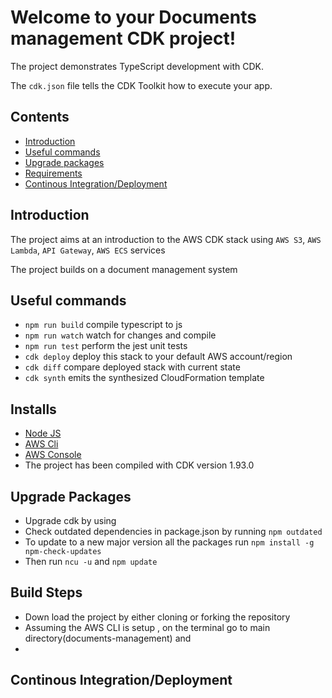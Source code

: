 # Welcome to your Documents management CDK project!

The project demonstrates TypeScript development with CDK.

The `cdk.json` file tells the CDK Toolkit how to execute your app.

## Contents

  - [Introduction](#introduction)
  - [Useful commands](#Useful-commands)
  - [Upgrade packages](#upgrade-packages)
  - [Requirements](#requirements)
  - [Continous Integration/Deployment](#continous-integration-deployment)

  

## Introduction
The project aims at an introduction to the AWS CDK stack using `AWS S3`, `AWS Lambda`, `API Gateway`, `AWS ECS` services

The project builds on a document management system

## Useful commands

 * `npm run build`   compile typescript to js
 * `npm run watch`   watch for changes and compile
 * `npm run test`    perform the jest unit tests
 * `cdk deploy`      deploy this stack to your default AWS account/region
 * `cdk diff`        compare deployed stack with current state
 * `cdk synth`       emits the synthesized CloudFormation template

 ## Installs
  - [Node JS](https://nodejs.org/en/download/)
  - [AWS Cli](https://docs.aws.amazon.com/cli/latest/userguide/cli-chap-configure.html)
  - [AWS Console](http://console.aws.com)
  - The project has been compiled with CDK version 1.93.0

## Upgrade Packages
  - Upgrade cdk by using 
  - Check outdated dependencies in package.json by running `npm outdated`
  - To update to a new major version all the packages run `npm install -g npm-check-updates`
  - Then run `ncu -u` and `npm update`
  
## Build Steps

 - Down load the project by either cloning or forking the repository
 - Assuming the AWS CLI is setup , on the terminal go to main directory(documents-management) and 
 - 

## Continous Integration/Deployment





